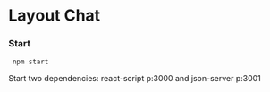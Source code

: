 [linkToSait]:https://ge1zer.github.io/pagetokio

#  Layout Chat


### Start
```node
 npm start
```
Start two dependencies: react-script p:3000 and json-server p:3001

<!-- Business card website - write style landing page

